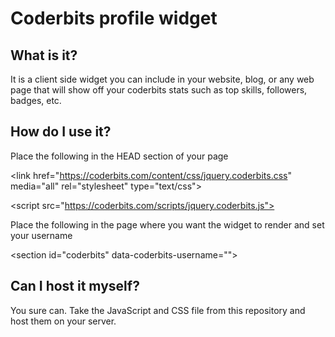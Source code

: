 Coderbits profile widget
========================

What is it?
-----------

It is a client side widget you can include in your website, 
blog, or any web page that will show off your coderbits stats 
such as top skills, followers, badges, etc.


How do I use it?
----------------

Place the following in the HEAD section of your page
 
&lt;link href="https://coderbits.com/content/css/jquery.coderbits.css" media="all" rel="stylesheet" type="text/css">

&lt;script src="https://coderbits.com/scripts/jquery.coderbits.js"></script>
 
Place the following in the page where you want the widget to render and set your username

&lt;section id="coderbits" data-coderbits-username="<your username>"></section>


Can I host it myself?
---------------------

You sure can. Take the JavaScript and CSS file from this repository and host them
on your server.
